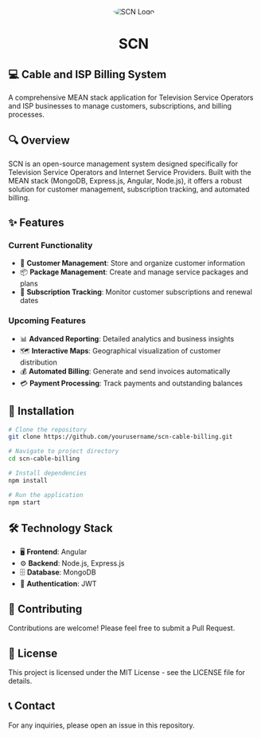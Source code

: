 <div align="center">
    <img src="https://placehold.co/150x150?text=SCN" alt="SCN Logo" style="border-radius: 50%;" />
</div>

<h1 align="center">SCN</h1>

## 💻 Cable and ISP Billing System

A comprehensive MEAN stack application for Television Service Operators and ISP businesses to manage customers, subscriptions, and billing processes.

## 🔍 Overview

SCN is an open-source management system designed specifically for Television Service Operators and Internet Service Providers. Built with the MEAN stack (MongoDB, Express.js, Angular, Node.js), it offers a robust solution for customer management, subscription tracking, and automated billing.

## ✨ Features

### Current Functionality
- 👥 **Customer Management**: Store and organize customer information
- 📦 **Package Management**: Create and manage service packages and plans
- 🔄 **Subscription Tracking**: Monitor customer subscriptions and renewal dates

### Upcoming Features
- 📊 **Advanced Reporting**: Detailed analytics and business insights
- 🗺️ **Interactive Maps**: Geographical visualization of customer distribution
- 💰 **Automated Billing**: Generate and send invoices automatically
- 💳 **Payment Processing**: Track payments and outstanding balances

## 🚀 Installation

```bash
# Clone the repository
git clone https://github.com/yourusername/scn-cable-billing.git

# Navigate to project directory
cd scn-cable-billing

# Install dependencies
npm install

# Run the application
npm start
```

## 🛠️ Technology Stack

- 🖥️ **Frontend**: Angular
- ⚙️ **Backend**: Node.js, Express.js
- 🗄️ **Database**: MongoDB
- 🔐 **Authentication**: JWT

## 👐 Contributing

Contributions are welcome! Please feel free to submit a Pull Request.

## 📄 License

This project is licensed under the MIT License - see the LICENSE file for details.

## 📞 Contact

For any inquiries, please open an issue in this repository.
